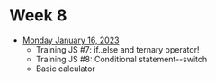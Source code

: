 # Week 8

- [Monday January 16, 2023](./Monday.md)
    - Training JS #7: if..else and ternary operator!
    - Training JS #8: Conditional statement--switch
    - Basic calculator